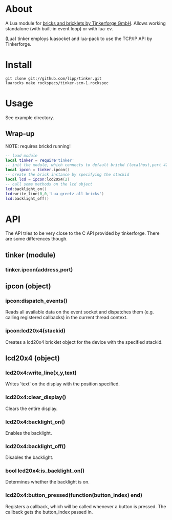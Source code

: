 # About

A Lua module for [bricks and bricklets by Tinkerforge
GmbH](http://www.tinkerforge.com/). Allows working standalone (with
built-in event loop) or with lua-ev.

(Lua) tinker employs luasocket and lua-pack to use the TCP/IP API  by Tinkerforge.

# Install

```shell 
git clone git://github.com/lipp/tinker.git
luarocks make rockspecs/tinker-scm-1.rockspec 
```

# Usage

See example directory.


## Wrap-up

NOTE: requires brickd running!

```lua
-- load module
local tinker = require'tinker'
-- init the module, which connects to default brickd (localhost,port 4223).
local ipcon = tinker.ipcon()
-- create the brick instance by specifying the stackid
local lcd = ipcon:lcd20x4(2)
-- call some methods on the lcd object
lcd:backlight_on()
lcd:write_line(0,0,'Lua greetz all bricks')
lcd:backlight_off()
```

# API

The API tries to be very close to the C API provided by
tinkerforge. There are some differences though. 

## tinker (module)

### tinker.ipcon(address,port)

## ipcon (object)

### ipcon:dispatch_events()

Reads all available data on the event socket and dispatches them
(e.g. calling registered callbacks) in the current thread context.

### ipcon:lcd20x4(stackid)

Creates a lcd20x4 bricklet object for the device with the specified stackid.

## lcd20x4 (object)

### lcd20x4:write_line(x,y,text)

Writes 'text' on the display with the position specified.

### lcd20x4:clear_display()

Clears the entire display.

### lcd20x4:backlight_on()

Enables the backlight.

### lcd20x4:backlight_off()

Disables the backlight.

### bool lcd20x4:is_backlight_on()

Determines whether the backlight is on.

### lcd20x4:button_pressed(function(button_index) end)

Registers a callback, which will be called whenever a button is
pressed. The callback gets the button_index passed in.



